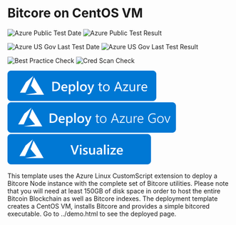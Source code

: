 # Bitcore on CentOS VM

![Azure Public Test Date](https://azurequickstartsservice.blob.core.windows.net/badges/application-workloads/bitcore/bitcore-centos-vm/PublicLastTestDate.svg)
![Azure Public Test Result](https://azurequickstartsservice.blob.core.windows.net/badges/application-workloads/bitcore/bitcore-centos-vm/PublicDeployment.svg)

![Azure US Gov Last Test Date](https://azurequickstartsservice.blob.core.windows.net/badges/application-workloads/bitcore/bitcore-centos-vm/FairfaxLastTestDate.svg)
![Azure US Gov Last Test Result](https://azurequickstartsservice.blob.core.windows.net/badges/application-workloads/bitcore/bitcore-centos-vm/FairfaxDeployment.svg)

![Best Practice Check](https://azurequickstartsservice.blob.core.windows.net/badges/application-workloads/bitcore/bitcore-centos-vm/BestPracticeResult.svg)
![Cred Scan Check](https://azurequickstartsservice.blob.core.windows.net/badges/application-workloads/bitcore/bitcore-centos-vm/CredScanResult.svg)

[![Deploy To Azure](https://raw.githubusercontent.com/Azure/azure-quickstart-templates/master/1-CONTRIBUTION-GUIDE/images/deploytoazure.svg?sanitize=true)](https://portal.azure.com/#create/Microsoft.Template/uri/https%3A%2F%2Fraw.githubusercontent.com%2FAzure%2Fazure-quickstart-templates%2Fmaster%2Fapplication-workloads%2Fbitcore%2Fbitcore-centos-vm%2Fazuredeploy.json)  
[![Deploy To Azure US Gov](https://raw.githubusercontent.com/Azure/azure-quickstart-templates/master/1-CONTRIBUTION-GUIDE/images/deploytoazuregov.svg?sanitize=true)](https://portal.azure.us/#create/Microsoft.Template/uri/https%3A%2F%2Fraw.githubusercontent.com%2FAzure%2Fazure-quickstart-templates%2Fmaster%2Fapplication-workloads%2Fbitcore%2Fbitcore-centos-vm%2Fazuredeploy.json)
[![Visualize](https://raw.githubusercontent.com/Azure/azure-quickstart-templates/master/1-CONTRIBUTION-GUIDE/images/visualizebutton.svg?sanitize=true)](http://armviz.io/#/?load=https%3A%2F%2Fraw.githubusercontent.com%2FAzure%2Fazure-quickstart-templates%2Fmaster%2Fapplication-workloads%2Fbitcore%2Fbitcore-centos-vm%2Fazuredeploy.json)

This template uses the Azure Linux CustomScript extension to deploy a Bitcore Node instance with the complete set of Bitcore utilities. Please note that you will need at least 150GB of disk space in order to host the entire Bitcoin Blockchain as well as Bitcore indexes. The deployment template creates a CentOS VM, installs Bitcore and provides a simple bitcored executable. Go to ../demo.html to see the deployed page.

